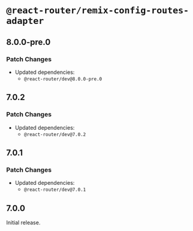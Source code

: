 # `@react-router/remix-config-routes-adapter`

## 8.0.0-pre.0

### Patch Changes

- Updated dependencies:
  - `@react-router/dev@8.0.0-pre.0`

## 7.0.2

### Patch Changes

- Updated dependencies:
  - `@react-router/dev@7.0.2`

## 7.0.1

### Patch Changes

- Updated dependencies:
  - `@react-router/dev@7.0.1`

## 7.0.0

Initial release.
